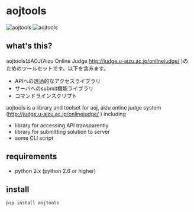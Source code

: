# aojtools

![aojtools](https://badge.fury.io/py/Scrapy.png)
![aojtools](https://pypip.in/wheel/aojtools/badge.png)

## what's this?

aojtoolsはAOJ(Aizu Online Judge http://judge.u-aizu.ac.jp/onlinejudge/ )のためのツールセットです。以下を含みます。

- APIへの透過的なアクセスライブラリ
- サーバへのsubmit機能ライブラリ
- コマンドラインスクリプト

aojtools is a library and toolset for aoj, aizu online judge system (http://judge.u-aizu.ac.jp/onlinejudge/ )
including

- library for accessing API transparently
- library for submitting solution to server
- some CLI script

## requirements

- python 2.x (python 2.6 or higher)

## install
```bash
pip install aojtools
```

